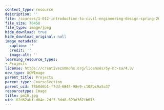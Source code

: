 ```yaml
---
content_type: resource
description: ''
file: /courses/1-012-introduction-to-civil-engineering-design-spring-2002/02d62abfd04e2df33dd8623d367fb675_pm16.jpg
file_size: 78458
file_type: image/jpeg
hide_download: true
hide_download_original: null
image_metadata:
  caption: ''
  credit: ''
  image-alt: ''
learning_resource_types:
- Projects
license: https://creativecommons.org/licenses/by-nc-sa/4.0/
ocw_type: OCWImage
parent_title: Projects
parent_type: CourseSection
parent_uid: f8b0d6b1-f7dd-6844-98e9-c108bc9a5a37
resourcetype: Image
title: pm16.jpg
uid: 02d62abf-d04e-2df3-3dd8-623d367fb675
---
```


